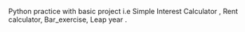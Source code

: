 Python practice with basic project i.e Simple Interest Calculator , Rent calculator, Bar_exercise, Leap year .
